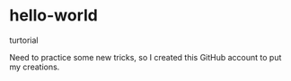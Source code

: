 # hello-world
turtorial

Need to practice some new tricks, so I created this GitHub account to put my creations.
